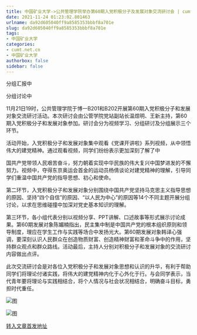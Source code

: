 ```yaml
---
title: 中国矿业大学->公共管理学院举办第60期入党积极分子及发展对象交流研讨会 | cumt.net.cn
date: 2021-11-24 01:23:02.801463
urlname: da92d605040ff9a8585353bbbf8a701e
slug: da92d605040ff9a8585353bbbf8a701e
tags: 
- 中国矿业大学
categories:
- cumt.net.cn
- 中国矿业大学
authorbox: false
sidebar: false
---
```

分组汇报中

分组讨论中

11月21日19时，公共管理学院于博一B201和B202开展第60期入党积极分子和发展对象交流研讨活动。本次研讨会由公管学院党站副站长温煜明、王新主持，第60期入党积极分子和发展对象参加。研讨会分为视频学习、分组研讨及分组展示三个环节。

活动开始，入党积极分子和发展对象集中观看《党课开讲啦》系列视频，从中领悟伟大的建党精神。通过观看视频，同学们纷纷表示更加深刻了解了中
<!--more-->
国共产党带领人民艰苦奋斗，努力朝着实现中华民族的伟大复兴中国梦进发的不懈努力。视频中，夺得东京奥运会首金的运动员杨倩谈论对建党精神的理解，引导同学们重温中国共产党的指导思想、初心和使命。

第二环节，入党积极分子和发展对象分别围绕中国共产党坚持马克思主义指导思想的原因、坚持“四个自信”的原因、“以人民为中心”的原因等14个不同主题开展分组讨论，以求在思维碰撞中加深对党史基本知识的理解。

第三环节，各小组代表分别以视频分享、PPT讲解、口述故事等形式展示讨论成果。第60期发展对象陈媚楠指出，民主集中制是中国共产党的根本组织原则和领导制度，理应在学生工作与实践等场合中发扬光大。第60期发展对象韩译心强调，要深刻认识人民群众在创造物质财富、创造精神财富和革命斗争中的作用，坚持群众观点和群众路线。活动最后，主持人分别对积极分子和发展对象的交流研讨内容做出点评。

此次交流研讨会是对各位入党积极分子和发展对象思想和认识的升华，有利于帮助同学们将理论付诸实践，将伟大的建党精神内化于心外化于行。与会同学表示，当代青年要将理论与实践相结合，将个人情况与社会状况相结合，明确奋斗目标，勇担时代重任。

![图](http://xwzx.cumt.edu.cn/_upload/article/images/7e/a0/2395520a4dbc8fea2300c3c308a9/ca5d9c75-4f38-4eb4-8269-9d6b5a516593.png)

![图](http://xwzx.cumt.edu.cn/_upload/article/images/7e/a0/2395520a4dbc8fea2300c3c308a9/6804e7d1-18bb-4662-9d53-a75bd6bb33b4.png)

[转入文章首发地址](http://xwzx.cumt.edu.cn/57/1a/c523a612122/page.htm)